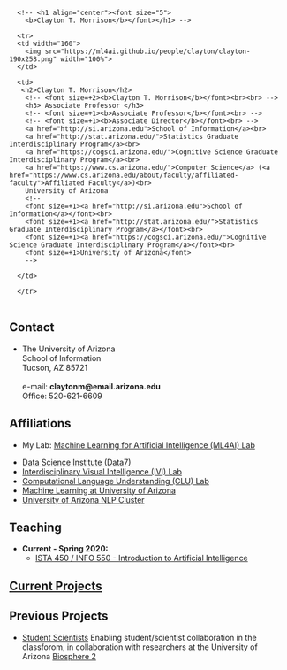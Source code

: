 <table>
    
      <!-- <h1 align="center"><font size="5">
    	<b>Clayton T. Morrison</b></font></h1> -->
    	
   	  <tr>
   	  <td width="160">
   		<img src="https://ml4ai.github.io/people/clayton/clayton-190x258.png" width="100%">
   	  </td>
   	
   	  <td>
   	   <h2>Clayton T. Morrison</h2>
   		<!-- <font size=+2><b>Clayton T. Morrison</b></font><br><br> -->
   		<h3> Associate Professor </h3>
   		<!-- <font size=+1><b>Associate Professor</b></font><br> -->
		<!-- <font size=+1><b>Associate Director</b></font><br> -->
		<a href="http://si.arizona.edu">School of Information</a><br>
		<a href="http://stat.arizona.edu/">Statistics Graduate Interdisciplinary Program</a><br>
		<a href="https://cogsci.arizona.edu/">Cognitive Science Graduate Interdisciplinary Program</a><br>
		<a href="https://www.cs.arizona.edu/">Computer Science</a> (<a href="https://www.cs.arizona.edu/about/faculty/affiliated-faculty">Affiliated Faculty</a>)<br>
		University of Arizona
		<!--
		<font size=+1><a href="http://si.arizona.edu">School of Information</a></font><br>
		<font size=+1><a href="http://stat.arizona.edu/">Statistics Graduate Interdisciplinary Program</a></font><br>
		<font size=+1><a href="https://cogsci.arizona.edu/">Cognitive Science Graduate Interdisciplinary Program</a></font><br>
		<font size=+1>University of Arizona</font>
		-->
<!--
		<font size=+1>and 
		  <a href="http://www.cs.arizona.edu/personnel/joint.html">joint faculty</a> 
		  in <a href="http://cs.arizona.edu">Department of Computer Science</a></font><br>
-->
   	  </td>
	  
	  </tr>
</table>

## Contact

<ul>
    <li>
      The University of Arizona<br>
      School of Information<br>
      Tucson, AZ  85721<br>
      <br>
      e-mail: <strong>claytonm@email.arizona.edu</strong><br>
      Office: 520-621-6609
    </li>
</ul>


## Affiliations

* My Lab:  <a href="https://ml4ai.github.io/">Machine Learning for Artificial Intelligence (ML4AI) Lab</a>

<ul>
	<li> <a href="https://datascience.arizona.edu/">Data Science Institute (Data7)</a></li>  
	<li> <a href="http://ivilab.org">Interdisciplinary Visual Intelligence (IVI) Lab</a></li>
	<li> <a href="http://clulab.cs.arizona.edu/">Computational Language Understanding (CLU) Lab</a></li>
	<li> <a href="http://ml.arizona.edu/">Machine Learning at University of Arizona</a> </li>
	<li> <a href="http://nlp.arizona.edu/">University of Arizona NLP Cluster</a> </li>
</ul>


## Teaching

<ul>
	<li><b>Current - Spring 2020:</b>
	<ul>
		<li><a href="https://ml4ai-2020-spring-ai.github.io/">ISTA 450 / INFO 550 - Introduction to Artificial Intelligence</a></li>
	</ul>
	</li>
</ul>


## <a href="https://ml4ai.github.io/projects/">Current Projects</a>


## Previous Projects

<ul>
<li><a href="https://ml4ai.github.io/projects/evap-web/index">Student Scientists</a> Enabling student/scientist collaboration in the classforom, in collaboration with researchers at the University of Arizona <a href="http://www.b2science.org/">Biosphere 2</a></li>
</ul>